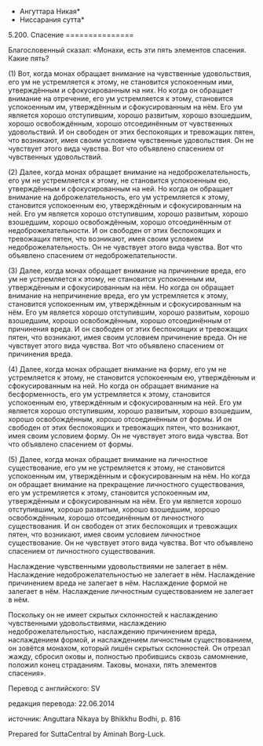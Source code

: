 * Ангуттара Никая*
* Ниссарания сутта*

5\.200\. Спасение
\=\=\=\=\=\=\=\=\=\=\=\=\=\=\=

Благословенный сказал: «Монахи, есть эти пять элементов спасения\. Какие пять?

\(1\) Вот, когда монах обращает внимание на чувственные удовольствия, его ум не устремляется к этому, не становится успокоенным ими, утверждённым и сфокусированным на них\. Но когда он обращает внимание на отречение, его ум устремляется к этому, становится успокоенным им, утверждённым и сфокусированным на нём\. Его ум является хорошо отступившим, хорошо развитым, хорошо взошедшим, хорошо освобождённым, хорошо отсоединённым от чувственных удовольствий\. И он свободен от этих беспокоящих и тревожащих пятен, что возникают, имея своим условием чувственные удовольствия\. Он не чувствует этого вида чувства\. Вот что объявлено спасением от чувственных удовольствий\.

\(2\) Далее, когда монах обращает внимание на недоброжелательность, его ум не устремляется к этому, не становится успокоенным ею, утверждённым и сфокусированным на ней\. Но когда он обращает внимание на доброжелательность, его ум устремляется к этому, становится успокоенным ею, утверждённым и сфокусированным на ней\. Его ум является хорошо отступившим, хорошо развитым, хорошо взошедшим, хорошо освобождённым, хорошо отсоединённым от недоброжелательности\. И он свободен от этих беспокоящих и тревожащих пятен, что возникают, имея своим условием недоброжелательность\. Он не чувствует этого вида чувства\. Вот что объявлено спасением от недоброжелательности\.

\(3\) Далее, когда монах обращает внимание на причинение вреда, его ум не устремляется к этому, не становится успокоенным им, утверждённым и сфокусированным на нём\. Но когда он обращает внимание на непричинение вреда, его ум устремляется к этому, становится успокоенным им, утверждённым и сфокусированным на нём\. Его ум является хорошо отступившим, хорошо развитым, хорошо взошедшим, хорошо освобождённым, хорошо отсоединённым от причинения вреда\. И он свободен от этих беспокоящих и тревожащих пятен, что возникают, имея своим условием причинение вреда\. Он не чувствует этого вида чувства\. Вот что объявлено спасением от причинения вреда\.

\(4\) Далее, когда монах обращает внимание на форму, его ум не устремляется к этому, не становится успокоенным ею, утверждённым и сфокусированным на ней\. Но когда он обращает внимание на бесформенность, его ум устремляется к этому, становится успокоенным ею, утверждённым и сфокусированным на ней\. Его ум является хорошо отступившим, хорошо развитым, хорошо взошедшим, хорошо освобождённым, хорошо отсоединённым от формы\. И он свободен от этих беспокоящих и тревожащих пятен, что возникают, имея своим условием форму\. Он не чувствует этого вида чувства\. Вот что объявлено спасением от формы\.

\(5\) Далее, когда монах обращает внимание на личностное существование, его ум не устремляется к этому, не становится успокоенным им, утверждённым и сфокусированным на нём\. Но когда он обращает внимание на прекращение личностного существования, его ум устремляется к этому, становится успокоенным им, утверждённым и сфокусированным на нём\. Его ум является хорошо отступившим, хорошо развитым, хорошо взошедшим, хорошо освобождённым, хорошо отсоединённым от личностного существования\. И он свободен от этих беспокоящих и тревожащих пятен, что возникают, имея своим условием личностное существование\. Он не чувствует этого вида чувства\. Вот что объявлено спасением от личностного существования\.

Наслаждение чувственными удовольствиями не залегает в нём\. Наслаждение недоброжелательностью не залегает в нём\. Наслаждение причинением вреда не залегает в нём\. Наслаждение формой не залегает в нём\. Наслаждение личностным существованием не залегает в нём\.

Поскольку он не имеет скрытых склонностей к наслаждению чувственными удовольствиями, наслаждению недоброжелательностью, наслаждению причинением вреда, наслаждением формой, и наслаждением личностным существованием, он зовётся монахом, который лишён скрытых склонностей\. Он отрезал жажду, сбросил оковы и, полностью пробившись сквозь самомнение, положил конец страданиям\. Таковы, монахи, пять элементов спасения»\.

Перевод с английского: SV

редакция перевода: 22\.06\.2014

источник: Anguttara Nikaya by Bhikkhu Bodhi, p\. 816

Prepared for SuttaCentral by Aminah Borg\-Luck\.